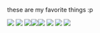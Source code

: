 these are my favorite things :p

![](https://i.imgur.com/Wvj12LA.jpeg) ![](https://i.imgur.com/vO5h8kG.jpeg)
![](https://i.imgur.com/GD0YIo9.jpeg)![](https://i.imgur.com/d3RDIGi.jpeg)![](https://i.imgur.com/Iqckhok.jpeg)
![](https://i.imgur.com/o5rFP11.jpeg) ![](https://i.imgur.com/fVZf2y6.jpeg) ![](https://media.gq.com/photos/5a8c659edd582f0b3ac18a52/4:3/w_1727,h_1295,c_limit/Donnie-Darko-does-it-hold-up-gq.jpg)
